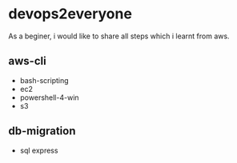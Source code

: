 # devops2everyone

As a beginer, i would like to share all steps which i learnt from aws.

## aws-cli
* bash-scripting
* ec2
* powershell-4-win
* s3

## db-migration
* sql express